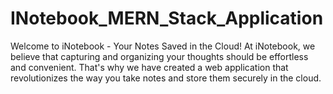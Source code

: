 # INotebook_MERN_Stack_Application
 Welcome to iNotebook - Your Notes Saved in the Cloud! At iNotebook, we believe that capturing and organizing your thoughts should be effortless and convenient. That's why we have created a web application that revolutionizes the way you take notes and store them securely in the cloud.
